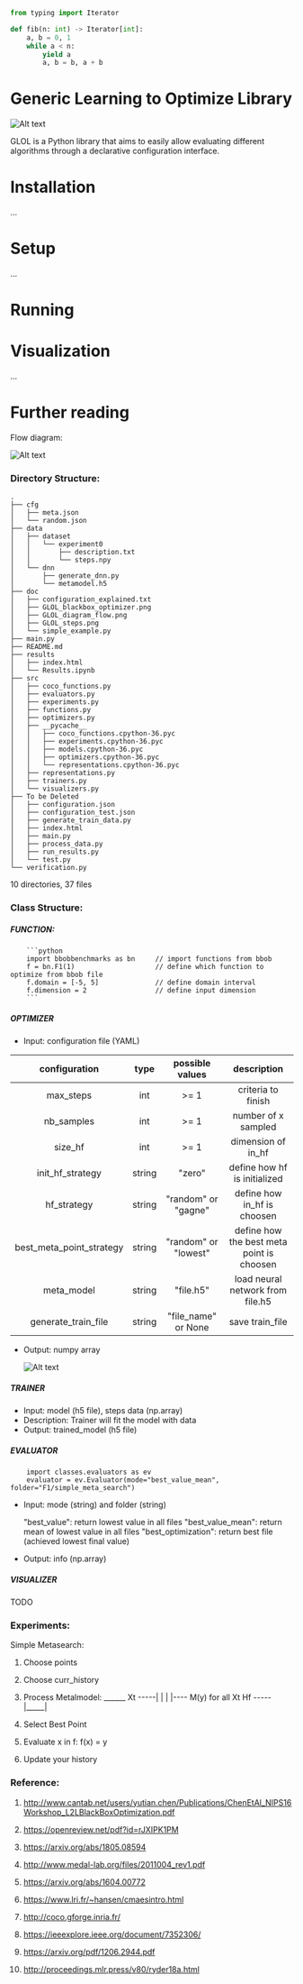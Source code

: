 ```python
from typing import Iterator

def fib(n: int) -> Iterator[int]:
    a, b = 0, 1
    while a < n:
        yield a
        a, b = b, a + b
```

# Generic Learning to Optimize Library

![Alt text](doc/GLOL_blackbox_optimizer.png?raw=true "BlackBox Optimizer")

GLOL is a Python library that aims to easily allow evaluating different algorithms through a declarative configuration interface.

# Installation
...
# Setup
...
# Running



# Visualization
...
# Further reading  

Flow diagram:

![Alt text](doc/GLOL_diagram_flow.png?raw=true "Flow diagram of GLOL")

### Directory Structure:

```
.
├── cfg
│   ├── meta.json
│   └── random.json
├── data
│   ├── dataset
│   │   └── experiment0
│   │       ├── description.txt
│   │       └── steps.npy
│   └── dnn
│       ├── generate_dnn.py
│       └── metamodel.h5
├── doc
│   ├── configuration_explained.txt
│   ├── GLOL_blackbox_optimizer.png
│   ├── GLOL_diagram_flow.png
│   ├── GLOL_steps.png
│   └── simple_example.py
├── main.py
├── README.md
├── results
│   ├── index.html
│   └── Results.ipynb
├── src
│   ├── coco_functions.py
│   ├── evaluators.py
│   ├── experiments.py
│   ├── functions.py
│   ├── optimizers.py
│   ├── __pycache__
│   │   ├── coco_functions.cpython-36.pyc
│   │   ├── experiments.cpython-36.pyc
│   │   ├── models.cpython-36.pyc
│   │   ├── optimizers.cpython-36.pyc
│   │   └── representations.cpython-36.pyc
│   ├── representations.py
│   ├── trainers.py
│   └── visualizers.py
├── To be Deleted
│   ├── configuration.json
│   ├── configuration_test.json
│   ├── generate_train_data.py
│   ├── index.html
│   ├── main.py
│   ├── process_data.py
│   ├── run_results.py
│   └── test.py
└── verification.py
```

10 directories, 37 files

### Class Structure:

#####    FUNCTION:

        ```python
        import bbobbenchmarks as bn     // import functions from bbob
        f = bn.F1(1)                    // define which function to optimize from bbob file
        f.domain = [-5, 5]              // define domain interval
        f.dimension = 2                 // define input dimension
        ```

#####    OPTIMIZER
- Input: configuration file (YAML)

| configuration            | type   | possible values      | description                               |
| :----------------------: | :----: | :------------------: | :-------------:                           |
| max_steps                | int    | >= 1                 | criteria to finish                        |
| nb_samples               | int    | >= 1                 | number of x sampled                       |
| size\_hf                 | int    | >= 1                 | dimension of in_hf                        |
| init\_hf\_strategy       | string | "zero"               | define how hf is initialized              |
| hf\_strategy             | string | "random" or "gagne"  | define how in_hf is choosen               |
| best_meta_point_strategy | string | "random" or "lowest" | define how the best meta point is choosen |
| meta_model               | string | "file.h5"            | load neural network from file.h5          |
| generate_train_file      | string | "file\_name" or None | save train_file                           |

- Output: numpy array
    
    ![Alt text](documentation/GLOL_steps.png?raw=true "steps")

#####    TRAINER

- Input: model (h5 file), steps data (np.array) 
- Description: Trainer will fit the model with data
- Output: trained_model (h5 file)

#####    EVALUATOR

        import classes.evaluators as ev
        evaluator = ev.Evaluator(mode="best_value_mean", folder="F1/simple_meta_search")
        
- Input: mode (string) and folder (string)
    
    "best_value": return lowest value in all files
    "best_value_mean": return mean of lowest value in all files
    "best_optimization": return best file (achieved lowest final value)

- Output: info (np.array)

#####    VISUALIZER

TODO

### Experiments:

Simple Metasearch:

1) Choose points

2) Choose curr_history

3) Process Metalmodel:
            ______
    Xt -----|     |
            |     |---- M(y)   for all Xt
    Hf -----|_____|

4) Select Best Point

5) Evaluate x in f: f(x) = y

6) Update your history

### Reference:

1. http://www.cantab.net/users/yutian.chen/Publications/ChenEtAl_NIPS16Workshop_L2LBlackBoxOptimization.pdf
2. https://openreview.net/pdf?id=rJXIPK1PM
3. https://arxiv.org/abs/1805.08594

4. http://www.medal-lab.org/files/2011004_rev1.pdf

5. https://arxiv.org/abs/1604.00772
6. https://www.lri.fr/~hansen/cmaesintro.html

7. http://coco.gforge.inria.fr/

8. https://ieeexplore.ieee.org/document/7352306/
9. https://arxiv.org/pdf/1206.2944.pdf

10. http://proceedings.mlr.press/v80/ryder18a.html
